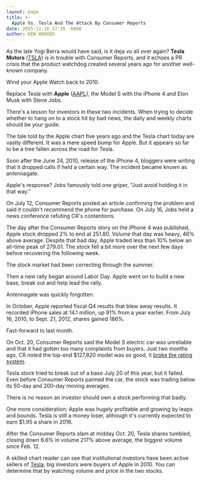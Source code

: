 ```yaml
---
layout: page
title: >-
  Apple Vs. Tesla And The Attack By Consumer Reports
date: 2015-11-16 17:39 -0800
author: KEN HOOVER
---
```





As the late Yogi Berra would have said, is it deja vu all over again? **Tesla Motors** ([TSLA](https://research.investors.com/quote.aspx?symbol=TSLA)) is in trouble with Consumer Reports, and it echoes a PR crisis that the product watchdog created several years ago for another well-known company.

  

Wind your Apple Watch back to 2010.

  

Replace Tesla with **Apple** ([AAPL](https://research.investors.com/quote.aspx?symbol=AAPL)), the Model S with the iPhone 4 and Elon Musk with Steve Jobs.

  

There's a lesson for investors in these two incidents. When trying to decide whether to hang on to a stock hit by bad news, the daily and weekly charts should be your guide.

  

The tale told by the Apple chart five years ago and the Tesla chart today are vastly different. It was a mere speed bump for Apple. But it appears so far to be a tree fallen across the road for Tesla.

  

Soon after the June 24, 2010, release of the iPhone 4, bloggers were writing that it dropped calls if held a certain way. The incident became known as antennagate.

  

Apple's response? Jobs famously told one griper, "Just avoid holding it in that way."

  

On July 12, Consumer Reports posted an article confirming the problem and said it couldn't recommend the phone for purchase. On July 16, Jobs held a news conference refuting CR's contentions.

  

The day after the Consumer Reports story on the iPhone 4 was published, Apple stock dropped 2% to end at 251.80. Volume that day was heavy, 46% above average. Despite that bad day, Apple traded less than 10% below an all-time peak of 279.01. The stock fell a bit more over the next few days before recovering the following week.

  

The stock market had been correcting through the summer.

  

Then a new rally began around Labor Day. Apple went on to build a new base, break out and help lead the rally.

  

Antennagate was quickly forgotten.

  

In October, Apple reported fiscal Q4 results that blew away results. It recorded iPhone sales at 14.1 million, up 91% from a year earlier. From July 16, 2010, to Sept. 21, 2012, shares gained 186%.

  

Fast-forward to last month.

  

On Oct. 20, Consumer Reports said the Model S electric car was unreliable and that it had gotten too many complaints from buyers. Just two months ago, CR noted the top-end \$127,820 model was so good, it [broke the rating system](http://news.investors.com/technology/102015-776463-tesla-motors-stock-falls-on-model-s-reliability.htm?ntt=TSLA).

  

Tesla stock tried to break out of a base July 20 of this year, but it failed. Even before Consumer Reports panned the car, the stock was trading below its 50-day and 200-day moving averages.

  

There is no reason an investor should own a stock performing that badly.

  

One more consideration: Apple was hugely profitable and growing by leaps and bounds. Tesla is still a money loser, although it's currently expected to earn \$1.95 a share in 2016.

  

After the Consumer Reports slam at midday Oct. 20, Tesla shares tumbled, closing down 6.6% in volume 217% above average, the biggest volume since Feb. 12.

  

A skilled chart reader can see that institutional investors have been active sellers of [Tesla](http://research.investors.com/stock-charts/nasdaq-nasdaq-composite-0ndqc.htm?cht=pvc&type=DAILY); big investors were buyers of Apple in 2010. You can determine that by watching volume and price in the two stocks.




